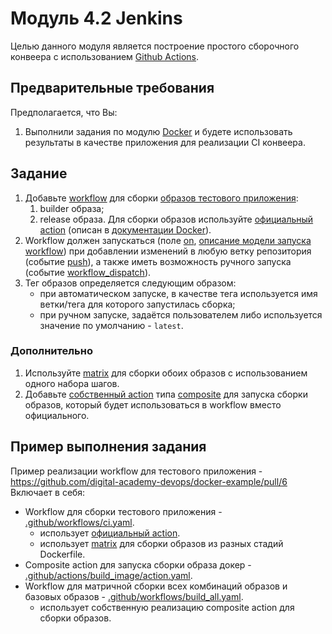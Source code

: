 # Модуль 4.2 Jenkins

Целью данного модуля является построение простого сборочного конвеера с использованием [Github Actions](https://docs.github.com/en/actions/learn-github-actions/understanding-github-actions). 

## Предварительные требования

Предполагается, что Вы:

1. Выполнили задания по модулю [Docker](https://github.com/digital-academy-devops/docker-module) и будете использовать результаты в качестве приложения для реализации CI конвеера.


## Задание
1. Добавьте [workflow](https://docs.github.com/en/actions/using-workflows) для сборки [образов тестового приложения](https://github.com/digital-academy-devops/docker-module#%D0%B7%D0%B0%D0%B4%D0%B0%D0%BD%D0%B8%D0%B5):
   1. builder образа;
   1. release образа.
  Для сборки образов используйте [официальный action](https://github.com/marketplace/actions/build-and-push-docker-images) (описан в [документации Docker](https://docs.docker.com/build/ci/github-actions/)).
1. Workflow должен запускаться (поле [on](https://docs.github.com/en/actions/using-workflows/workflow-syntax-for-github-actions#on), [описание модели запуска workflow](https://docs.github.com/en/actions/using-workflows/triggering-a-workflow)) при добавлении изменений в любую ветку репозитория (событие [push](https://docs.github.com/en/actions/using-workflows/events-that-trigger-workflows#push)), а также иметь возможность ручного запуска (событие [workflow_dispatch](https://docs.github.com/en/actions/using-workflows/events-that-trigger-workflows#workflow_dispatch)).
1. Тег образов определяется следующим образом:
   - при автоматическом запуске, в качестве тега используется имя ветки/тега для которого запустилась сборка;
   - при ручном запуске, задаётся пользователем либо используется значение по умолчанию - `latest`.

### Дополнительно
1. Используйте [matrix](https://docs.github.com/en/actions/using-jobs/using-a-matrix-for-your-jobs) для сборки обоих образов с использованием одного набора шагов.
1. Добавьте [собственный action](https://docs.github.com/en/actions/creating-actions/about-custom-actions) типа [composite](https://docs.github.com/en/actions/creating-actions/creating-a-composite-action) для запуска сборки образов, который будет использоваться в workflow вместо официального.


## Пример выполнения задания
Пример реализации workflow для тестового приложения - https://github.com/digital-academy-devops/docker-example/pull/6
Включает в себя:
- Workflow для сборки тестового приложения - [.github/workflows/ci.yaml](https://github.com/digital-academy-devops/docker-example/pull/6/files#diff-944291df2c9c06359d37cc8833d182d705c9e8c3108e7cfe132d61a06e9133dd).
  - использует [официальный action](https://github.com/marketplace/actions/build-and-push-docker-images).
  - использует [matrix](https://docs.github.com/en/actions/using-jobs/using-a-matrix-for-your-jobs) для сборки образов из разных стадий Dockerfile.
- Composite action для запуска сборки образа докер - [.github/actions/build_image/action.yaml](https://github.com/digital-academy-devops/docker-example/pull/6/files#diff-8bcb50609a141d81d1813d30aa27a0ac9350e213776512048de193e358d37e37).
- Workflow для матричной сборки всех комбинаций образов и базовых образов - [.github/workflows/build_all.yaml](https://github.com/digital-academy-devops/docker-example/pull/6/files#diff-510aeea3ff7c224a6b784d120ef8d50dd7ca8ab274ed541a9ad17436492f5b11).
  - использует собственную реализацию composite action для сборки образов. 

